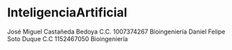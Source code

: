 # InteligenciaArtificial
José Miguel Castañeda Bedoya C.C. 1007374267 Bioingeniería
Daniel Felipe Soto Duque C.C 1152467050 Bioingeniería
